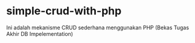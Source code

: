 # simple-crud-with-php
Ini adalah mekanisme CRUD sederhana menggunakan PHP (Bekas Tugas Akhir DB Impelementation)

